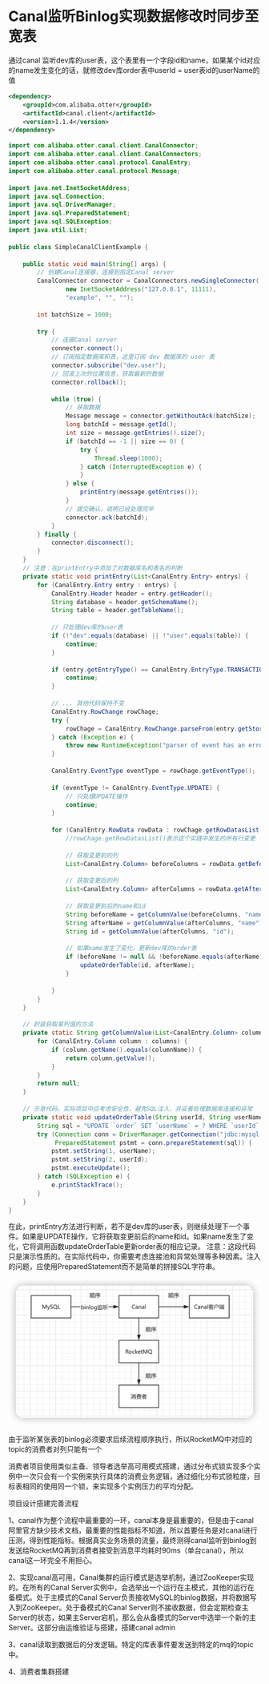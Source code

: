 # Canal监听Binlog实现数据修改时同步至宽表

通过canal 监听dev库的user表，这个表里有一个字段id和name，如果某个id对应的name发生变化的话，就修改dev库order表中userId = user表id的userName的值

```xml
<dependency>
    <groupId>com.alibaba.otter</groupId>
    <artifactId>canal.client</artifactId>
    <version>1.1.4</version>
</dependency>
```

```java
import com.alibaba.otter.canal.client.CanalConnector;
import com.alibaba.otter.canal.client.CanalConnectors;
import com.alibaba.otter.canal.protocol.CanalEntry;
import com.alibaba.otter.canal.protocol.Message;

import java.net.InetSocketAddress;
import java.sql.Connection;
import java.sql.DriverManager;
import java.sql.PreparedStatement;
import java.sql.SQLException;
import java.util.List;

public class SimpleCanalClientExample {

    public static void main(String[] args) {
        // 创建Canal连接器，连接到指定Canal server
        CanalConnector connector = CanalConnectors.newSingleConnector(
                new InetSocketAddress("127.0.0.1", 11111),
                "example", "", "");

        int batchSize = 1000;

        try {
            // 连接Canal server
            connector.connect();
            // 订阅指定数据库和表，这里订阅 dev 数据库的 user 表
            connector.subscribe("dev.user");
            // 回滚上次的位置信息，获取最新的数据
            connector.rollback();

            while (true) {
                // 获取数据
                Message message = connector.getWithoutAck(batchSize);
                long batchId = message.getId();
                int size = message.getEntries().size();
                if (batchId == -1 || size == 0) {
                    try {
                        Thread.sleep(1000);
                    } catch (InterruptedException e) {
                    }   
                } else {
                    printEntry(message.getEntries());
                }
                // 提交确认，说明已经处理完毕
                connector.ack(batchId);
            }
        } finally {
            connector.disconnect();
        }
    }
    // 注意：在printEntry中添加了对数据库名和表名的判断
    private static void printEntry(List<CanalEntry.Entry> entrys) {
        for (CanalEntry.Entry entry : entrys) {
            CanalEntry.Header header = entry.getHeader();
            String database = header.getSchemaName();
            String table = header.getTableName();

            // 只处理dev库的user表
            if (!"dev".equals(database) || !"user".equals(table)) {
                continue;
            }

            if (entry.getEntryType() == CanalEntry.EntryType.TRANSACTIONBEGIN || entry.getEntryType() == CanalEntry.EntryType.TRANSACTIONEND) {
                continue;
            }

            // ... 其他代码保持不变
            CanalEntry.RowChange rowChage;
            try {
                rowChage = CanalEntry.RowChange.parseFrom(entry.getStoreValue());
            } catch (Exception e) {
                throw new RuntimeException("parser of event has an error, data:" + entry.toString(), e);
            }

            CanalEntry.EventType eventType = rowChage.getEventType();

            if (eventType != CanalEntry.EventType.UPDATE) {
                // 只处理UPDATE操作
                continue;
            }

            for (CanalEntry.RowData rowData : rowChage.getRowDatasList()) {
                //rowChage.getRowDatasList()表示这个实践中发生的所有行变更

                // 获取变更前的列
                List<CanalEntry.Column> beforeColumns = rowData.getBeforeColumnsList();

                // 获取变更后的列
                List<CanalEntry.Column> afterColumns = rowData.getAfterColumnsList();

                // 获取变更前后的name和id
                String beforeName = getColumnValue(beforeColumns, "name");
                String afterName = getColumnValue(afterColumns, "name");
                String id = getColumnValue(afterColumns, "id");

                // 如果name发生了变化，更新dev库的order表
                if (beforeName != null && !beforeName.equals(afterName)) {
                    updateOrderTable(id, afterName);
                }

            }
        }
    }

    // 封装获取某列值的方法
    private static String getColumnValue(List<CanalEntry.Column> columns, String columnName) {
        for (CanalEntry.Column column : columns) {
            if (column.getName().equals(columnName)) {
                return column.getValue();
            }
        }
        return null;
    }

    // 示意代码，实际项目中应考虑安全性，避免SQL注入，并妥善处理数据库连接和异常
    private static void updateOrderTable(String userId, String userName) {
        String sql = "UPDATE `order` SET `userName` = ? WHERE `userId` = ?";
        try (Connection conn = DriverManager.getConnection("jdbc:mysql://localhost:3306/dev", "username", "password");
             PreparedStatement pstmt = conn.prepareStatement(sql)) {
            pstmt.setString(1, userName);
            pstmt.setString(2, userId);
            pstmt.executeUpdate();
        } catch (SQLException e) {
            e.printStackTrace();
        }
    }
}
```

在此，printEntry方法进行判断，若不是dev库的user表，则继续处理下一个事件。如果是UPDATE操作，它将获取变更前后的name和id。如果name发生了变化，它将调用函数updateOrderTable更新order表的相应记录。
注意：这段代码只是演示性质的。在实际代码中，你需要考虑连接池和异常处理等多种因素。注入的问题，应使用PreparedStatement而不是简单的拼接SQL字符串。



![image-20240716150923951](image/image-20240716150923951.png)

由于监听某张表的binlog必须要求后续流程顺序执行，所以RocketMQ中对应的topic的消费者对列只能有一个

消费者项目使用类似主备、领导者选举高可用模式搭建，通过分布式锁实现多个实例中一次只会有一个实例来执行具体的消费业务逻辑，通过细化分布式锁粒度，目标表相同的使用同一个锁，来实现多个实例压力的平均分配。



项目设计搭建完善流程

1、canal作为整个流程中最重要的一环，canal本身是最重要的，但是由于canal 阿里官方缺少技术文档，最重要的性能指标不知道，所以首要任务是对canal进行压测，得到性能指标。根据真实业务场景的流量，最终测得canal监听到binlog到发送给RocketMQ再到消费者接受到消息平均耗时90ms（单台canal），所以canal这一环完全不用担心。

2、实现canal高可用，Canal集群的运行模式是选举机制，通过ZooKeeper实现的。在所有的Canal Server实例中，会选举出一个运行在主模式，其他的运行在备模式。处于主模式的Canal Server负责接收MySQL的binlog数据，并将数据写入到ZooKeeper。处于备模式的Canal Server则不接收数据，但会定期检查主Server的状态，如果主Server宕机，那么会从备模式的Server中选举一个新的主Server。这部分由运维验证与搭建，搭建canal admin

3、canal读取到数据后的分发逻辑。特定的库表事件要发送到特定的mq的topic中。

4、消费者集群搭建

